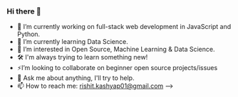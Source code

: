 ### Hi there 👋

- 🔭 I’m currently working on full-stack web development in JavaScript and Python.
- 🌱 I’m currently learning Data Science.
- 👀 I’m interested in Open Source, Machine Learning & Data Science.
- 🛠 I'm always trying to learn something new!
- ⚡I’m looking to collaborate on beginner open source projects/issues
- 💬 Ask me about anything, I'll try to help.
- 📫 How to reach me: rishit.kashyap01@gmail.com
-->
